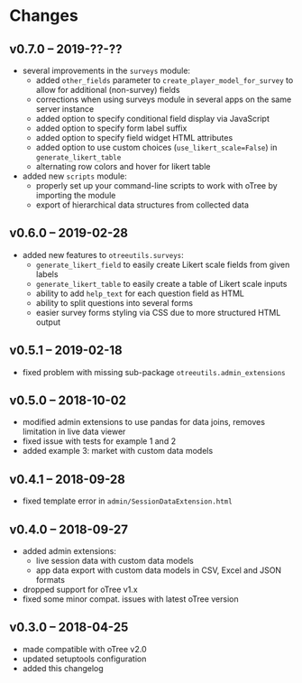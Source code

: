 # Changes


## v0.7.0 – 2019-??-??

* several improvements in the `surveys` module:
    * added `other_fields` parameter to `create_player_model_for_survey` to allow for additional (non-survey) fields
    * corrections when using surveys module in several apps on the same server instance
    * added option to specify conditional field display via JavaScript
    * added option to specify form label suffix
    * added option to specify field widget HTML attributes
    * added option to use custom choices (`use_likert_scale=False`) in `generate_likert_table`
    * alternating row colors and hover for likert table
* added new `scripts` module:
    * properly set up your command-line scripts to work with oTree by importing the module
    * export of hierarchical data structures from collected data 


## v0.6.0 – 2019-02-28

* added new features to `otreeutils.surveys`:
    * `generate_likert_field` to easily create Likert scale fields from given labels
    * `generate_likert_table` to easily create a table of Likert scale inputs
    * ability to add `help_text` for each question field as HTML
    * ability to split questions into several forms
    * easier survey forms styling via CSS due to more structured HTML output  

## v0.5.1 – 2019-02-18

* fixed problem with missing sub-package `otreeutils.admin_extensions`

## v0.5.0 – 2018-10-02

* modified admin extensions to use pandas for data joins, removes limitation in live data viewer
* fixed issue with tests for example 1 and 2
* added example 3: market with custom data models

## v0.4.1 – 2018-09-28

* fixed template error in `admin/SessionDataExtension.html`

## v0.4.0 – 2018-09-27

* added admin extensions:
    * live session data with custom data models
    * app data export with custom data models in CSV, Excel and JSON formats
* dropped support for oTree v1.x
* fixed some minor compat. issues with latest oTree version

## v0.3.0 – 2018-04-25

* made compatible with oTree v2.0
* updated setuptools configuration
* added this changelog
